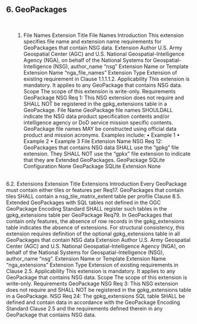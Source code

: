 <h2> 6.	GeoPackages </h2><br>
<ol start="6.1"><ol><li>  File Names
Extension Title
	File Names
Introduction
	This extension specifies file name and extension name requirements for GeoPackages that contain NSG data.
Extension Author
	U.S. Army Geospatial Center (AGC) and U.S. National Geospatial-Intelligence Agency (NGA), on behalf of the National Systems for Geospatial-Intelligence (NSG), author_name “nsg”
Extension Name or Template
	Extension Name “nga_file_names”
Extension Type
	Extension of existing requirement in Clause 1.1.1.1.2.
Applicability
	This extension is mandatory.  It applies to any GeoPackage that contains NSG data.
Scope
	The scope of this extension is write-only.
Requirements
GeoPackage
	NSG Req 1: This NSG extension does not require and SHALL NOT be registered in the gpkg_extensions table in a GeoPackage.
File Name
	GeoPackage file names SHOULDALL indicate the NSG data product specification contents and/or intelligence agency or DoD service mission specific contents.  GeoPackage file names MAY be constructed using official data product and mission acronyms.  Examples include:
•	Example 1 
•	Example 2
•	Example 3
 File Extension Name
	NSG Req 12: GeoPackages that contains NSG data SHALL use the “gpkg” file extension.  They SHALL NOT use the “gpkx” file extension to indicate that they are Extended GeoPackages.
      GeoPackage SQLite Configuration
	None
      GeoPackage SQLite Extension
	None
</ol></ol><br>
6.2.	Extensions
Extension Title
	Extensions
Introduction
	Every GeoPackage must contain either tiles or features per Req17.  GeoPackages that contain tiles SHALL contain a nsg_tile_matrix_extent table per profile Clause 8.5.  Extended GeoPackages with SQL tables not defined in the OGC GeoPackage Encoding Standard SHALL register such tables in the gpkg_extensions table per GeoPackage Req79.    In GeoPackages that contain only features, the absence of row records in the gpkg_extensions table indicates the absence of extensions.  For structural consistency, this extension requires definition of the optional gpkg_extensions table in all GeoPackages that contain NSG data
Extension Author
	U.S. Army Geospatial Center (AGC) and U.S. National Geospatial-Intelligence Agency (NGA), on behalf of the National Systems for Geospatial-Intelligence (NSG), author_name “nsg”.
Extension Name or Template
	Extension Name “nga_extensions”
Extension Type
	Extension of existing requirements in Clause 2.5.
Applicability
	This extension is mandatory.  It applies to any GeoPackage that contains NSG data.
Scope
	The scope of this extension is write-only.
Requirements
GeoPackage
	NSG Req 3: This NSG extension does not require and SHALL NOT be registered in the gpkg_extensions table in a GeoPackage.
	NSG Req 24: The gpkg_extensions SQL table SHALL be defined and contain data in accordance with the GeoPackage Encoding Standard Clause 2.5 and the requirements defined therein in any GeoPackage that contains NSG data.
